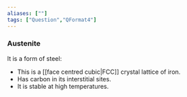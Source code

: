 ```yaml
---
aliases: [""]
tags: ["Question","QFormat4"]
---
```

### Austenite
It is a form of steel:
- This is a [[face centred cubic|FCC]] crystal lattice of iron.
- Has carbon in its interstitial sites.
- It is stable at high temperatures.